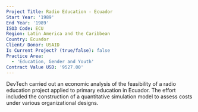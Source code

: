 ```yaml
---
Project Title: Radio Education - Ecuador
Start Year: '1989'
End Year: '1989'
ISO3 Code: ECU
Region: Latin America and the Caribbean
Country: Ecuador
Client/ Donor: USAID
Is Current Project? (true/false): false
Practice Area:
  - 'Education, Gender and Youth'
Contract Value USD: '9527.00'
---
```

DevTech carried out an economic analysis of the feasibility of a radio education project applied to primary education in Ecuador. The effort included the construction of a quantitative simulation model to assess costs under various organizational designs.
